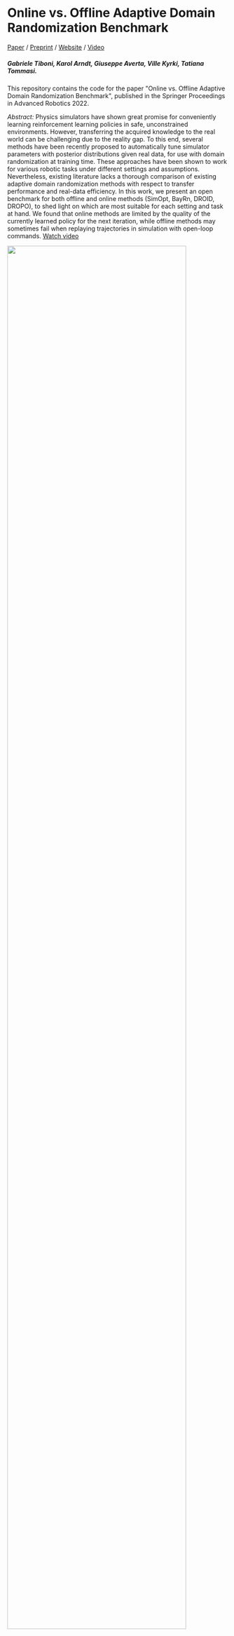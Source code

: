 # Online vs. Offline Adaptive Domain Randomization Benchmark

[Paper](https://link.springer.com/chapter/10.1007/978-3-031-22731-8_12) / [Preprint](https://arxiv.org/abs/2206.14661) / [Website](https://gabrieletiboni.github.io/adr-benchmark/) / [Video](https://gabrieletiboni.github.io/adr-benchmark/)

##### Gabriele Tiboni, Karol Arndt, Giuseppe Averta, Ville Kyrki, Tatiana Tommasi.

This repository contains the code for the paper "Online vs. Offline Adaptive Domain Randomization Benchmark", published in the Springer Proceedings in Advanced Robotics 2022.

*Abstract:* Physics simulators have shown great promise for conveniently learning reinforcement learning policies in safe, unconstrained environments. However, transferring the acquired knowledge to the real world can be challenging due to the reality gap. To this end, several methods have been recently proposed to automatically tune simulator parameters with posterior distributions given real data, for use with domain randomization at training time. These approaches have been shown to work for various robotic tasks under different settings and assumptions. Nevertheless, existing literature lacks a thorough comparison of existing adaptive domain randomization methods with respect to transfer performance and real-data efficiency. In this work, we present an open benchmark for both offline and online methods (SimOpt, BayRn, DROID, DROPO), to shed light on which are most suitable for each setting and task at hand. We found that online methods are limited by the quality of the currently learned policy for the next iteration, while offline methods may sometimes fail when replaying trajectories in simulation with open-loop commands. [Watch video](https://gabrieletiboni.github.io/adr-benchmark/)

<img src="https://www.gabrieletiboni.com/assets/online_vs_offline_adr_compact.png" style="width: 90%; max-width: 900px;" />

Our release is **under construction**, you can track its progress below:

- [ ] MuJoCo Environments
- [ ] Methods
- [ ] Target Trajectory Data



## Cite us
If you use this repository, please consider citing
```
@InProceedings{tiboniadrbenchmark,
    author="Tiboni, Gabriele and Arndt, Karol and Averta, Giuseppe and Kyrki, Ville and Tommasi, Tatiana",
    editor="Borja, Pablo and Della Santina, Cosimo and Peternel, Luka and Torta, Elena",
    title="Online vs. Offline Adaptive Domain Randomization Benchmark",
    booktitle="Human-Friendly Robotics 2022",
    year="2023",
    publisher="Springer International Publishing",
    address="Cham",
    pages="158--173",
    isbn="978-3-031-22731-8"
}
```
